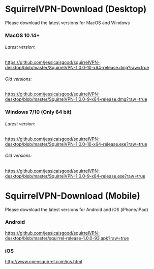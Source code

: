 # SquirrelVPN-Download (Desktop)
Please download the latest versions for MacOS and Windows

### MacOS 10.14+ ###
###### Latest version:
https://github.com/jessicaisgood/squirrelVPN-desktop/blob/master/SquirrelVPN-1.0.0-10-x64-release.dmg?raw=true

###### Old versions:
https://github.com/jessicaisgood/squirrelVPN-desktop/blob/master/SquirrelVPN-1.0.0-9-x64-release.dmg?raw=true


### Windows 7/10 (Only 64 bit) ###
###### Latest version:
https://github.com/jessicaisgood/squirrelVPN-desktop/blob/master/SquirrelVPN-1.0.0-10-x64-release.exe?raw=true

###### Old versions:
https://github.com/jessicaisgood/squirrelVPN-desktop/blob/master/SquirrelVPN-1.0.0-9-x64-release.exe?raw=true




# SquirrelVPN-Download (Mobile)
Please download the latest versions for Android and iOS (iPhone/iPad)


### Android ###

https://github.com/jessicaisgood/squirrelVPN-desktop/blob/master/squirrel-release-1.0.0-93.apk?raw=true

### iOS ###
http://www.opensquirrel.com/ios.html



